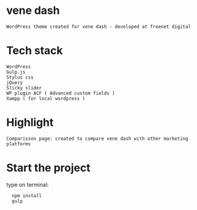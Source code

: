 # vene dash

    WordPress theme created for vene dash - developed at freenet digital

# Tech stack

    WordPress 
    Gulp.js
    Stylus css
    jQuery
    Slicky slider
    WP plugin ACF ( Advanced custom fields ) 
    Xampp ( for local wordpress )
  
  # Highlight

    Comparisson page: created to compare vene dash with other marketing platforms

  
  # Start the project
  
  type on terminal:
  
      npm install
      gulp


